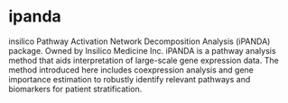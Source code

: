 # ipanda
insilico Pathway Activation Network Decomposition Analysis (iPANDA) package. Owned by Insilico Medicine Inc. iPANDA is a pathway analysis method that aids interpretation of large-scale gene expression data. The method introduced here includes coexpression analysis and gene importance estimation to robustly identify relevant pathways and biomarkers for patient stratification.
